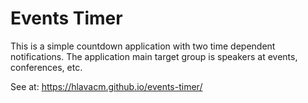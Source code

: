 # Events Timer

This is a simple countdown application with two time dependent notifications.
The application main target group is speakers at events, conferences, etc.

See at: https://hlavacm.github.io/events-timer/

